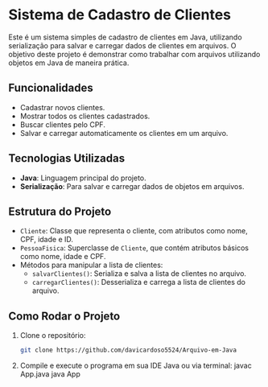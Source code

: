 # Sistema de Cadastro de Clientes

Este é um sistema simples de cadastro de clientes em Java, utilizando serialização para salvar e carregar dados de clientes em arquivos. O objetivo deste projeto é demonstrar como trabalhar com arquivos utilizando objetos em Java de maneira prática.

## Funcionalidades

- Cadastrar novos clientes.
- Mostrar todos os clientes cadastrados.
- Buscar clientes pelo CPF.
- Salvar e carregar automaticamente os clientes em um arquivo.

## Tecnologias Utilizadas

- **Java**: Linguagem principal do projeto.
- **Serialização**: Para salvar e carregar dados de objetos em arquivos.

## Estrutura do Projeto

- `Cliente`: Classe que representa o cliente, com atributos como nome, CPF, idade e ID.
- `PessoaFisica`: Superclasse de `Cliente`, que contém atributos básicos como nome, idade e CPF.
- Métodos para manipular a lista de clientes:
  - `salvarClientes()`: Serializa e salva a lista de clientes no arquivo.
  - `carregarClientes()`: Desserializa e carrega a lista de clientes do arquivo.

## Como Rodar o Projeto

1. Clone o repositório:
   ```bash
   git clone https://github.com/davicardoso5524/Arquivo-em-Java

2. Compile e execute o programa em sua IDE Java ou via terminal:
  javac App.java
  java App
